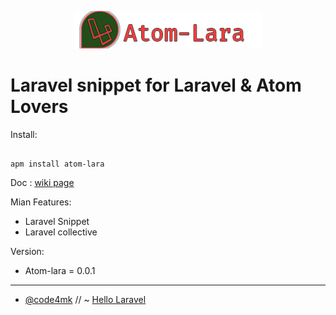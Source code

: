 <p align="center" ><img src="images/atom-lara.png"></p>

#  Laravel snippet for Laravel & Atom Lovers

Install:
```ssh

apm install atom-lara
```

Doc : [wiki page](https://github.com/code4mk/atom-axios/wiki)

Mian Features:

  - Laravel Snippet
  - Laravel collective

Version:

  - Atom-lara = 0.0.1

---
* [@code4mk](https://twitter.com/code4mk) // ~  [Hello Laravel](https://twitter.com/hellolaravelbd)
